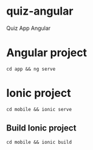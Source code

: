# quiz-angular
Quiz App Angular


# Angular project

```
cd app && ng serve
```

# Ionic project

```
cd mobile && ionic serve
```


## Build Ionic project

```
cd mobile && ionic build
```